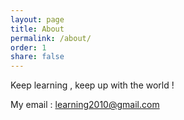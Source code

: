 ```yaml
---
layout: page
title: About
permalink: /about/
order: 1
share: false
---
```


Keep learning , keep up with the world !

My email : learning2010@gmail.com
